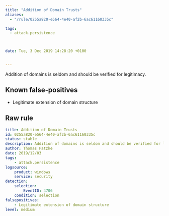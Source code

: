 ```yaml
---
title: "Addition of Domain Trusts"
aliases:
  - "/rule/0255a820-e564-4e40-af2b-6ac61160335c"

tags:
  - attack.persistence



date: Tue, 3 Dec 2019 14:28:20 +0100


---
```


Addition of domains is seldom and should be verified for legitimacy.

<!--more-->


## Known false-positives

* Legitimate extension of domain structure




## Raw rule
```yaml
title: Addition of Domain Trusts
id: 0255a820-e564-4e40-af2b-6ac61160335c
status: stable
description: Addition of domains is seldom and should be verified for legitimacy.
author: Thomas Patzke
date: 2019/12/03
tags:
    - attack.persistence
logsource:
    product: windows
    service: security
detection:
    selection:
        EventID: 4706
    condition: selection
falsepositives:
    - Legitimate extension of domain structure
level: medium

```

